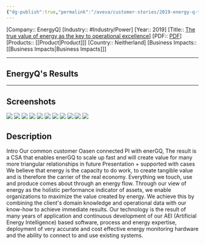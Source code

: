 ```yaml
---
{"dg-publish":true,"permalink":"/aveva/customer-stories/2019-energy-q-the-true-value-of-energy-as-the-key-to-operational-excellence/"}
---
```


[Company:: EnergyQ]
[Industry:: #Industry/Power]
[Year:: 2019]
[Title:: [The true value of energy as the key to operational excellence](https://resources.osisoft.com/presentations/the-true-value-of-energy-as-the-key-to-operational-excellence--energqx/)]
[PDF:: [PDF](https://cdn.osisoft.com/osi/presentations/2019-uc-gothenburg/UC19EU-D2UT06-enerGQ-Burghard-The-true-value-of-energy-as-the-key-to-operational-excellence.pdf)]
[Products:: [[Product\|Product]]]
[Country:: Neitherland]
[Business Impacts:: [[Business Impacts\|Business Impacts]]]

---
## EnergyQ's Results

---
## Screenshots  
![](https://i.imgur.com/5UYpyM4.png)
![](https://i.imgur.com/KzpIEWI.png)
![](https://i.imgur.com/llaO8vX.png)
![](https://i.imgur.com/Yr2m2nE.png)
![](https://i.imgur.com/tQBChL8.png)
![](https://i.imgur.com/Bmoodzh.png)
![](https://i.imgur.com/e2zr55w.png)
![](https://i.imgur.com/RKuAaZ4.png)
![](https://i.imgur.com/rMYegu1.png)
![](https://i.imgur.com/TkxzISt.png)
![](https://i.imgur.com/Sp7lVmZ.png)


## Description
Intro Our common customer Oasen connected PI with enerGQ, The result is a CSA that enables enerGQ to scale up fast and will create value for many more triangular relationships in future Presentation + supported with cases We believe that energy is the capacity to do work, to create tangible value and is therefore the carrier of the real economy. Everything we touch, use and produce comes about through an energy flow. Through our view of energy as the holistic performance indicator of assets, we enable organizations to maximize the value created by energy. We achieve this by combining the client's domain knowledge and operational data with our know-how to achieve immediate results. Our technology is the result of many years of application and continuous development of our AEI (Artificial Energy Intelligence) based software, process and energy expertise, deployment of very accurate and cost effective energy monitoring hardware and the ability to connect to and use existing systems.